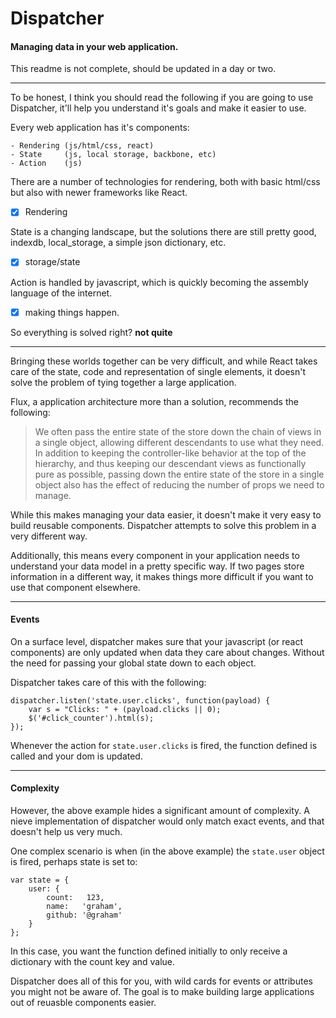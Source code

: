 #     Dispatcher
####  Managing data in your web application.

This readme is not complete, should be updated in a day or two.

----

To be honest, I think you should read the following if you are going to use Dispatcher, it'll help you understand it's goals and make it easier to use.

Every web application has it's components:

    - Rendering (js/html/css, react)
    - State     (js, local storage, backbone, etc)
    - Action    (js)

There are a number of technologies for rendering, both with basic html/css but also with newer frameworks like React.

- [x] Rendering

State is a changing landscape, but the solutions there are still pretty good, indexdb, local_storage, a simple json dictionary, etc.

- [x] storage/state

Action is handled by javascript, which is quickly becoming the assembly language of the internet.

- [x] making things happen.

So everything is solved right? __not quite__

----

Bringing these worlds together can be very difficult, and while React takes care of the state, code and representation of single elements, it doesn't solve the problem of tying together a large application.

Flux, a application architecture more than a solution, recommends the following:

> We often pass the entire state of the store down the chain of views in a single object, allowing different descendants to use what they need. In addition to keeping the controller-like behavior at the top of the hierarchy, and thus keeping our descendant views as functionally pure as possible, passing down the entire state of the store in a single object also has the effect of reducing the number of props we need to manage.

While this makes managing your data easier, it doesn't make it very easy to build reusable components. Dispatcher attempts to solve this problem in a very different way.

Additionally, this means every component in your application needs to understand your data model in a pretty specific way. If two pages store information in a different way, it makes things more difficult if you want to use that component elsewhere.

----

#### Events

On a surface level, dispatcher makes sure that your javascript (or react components) are only updated when data they care about changes. Without the need for passing your global state down to each object.

Dispatcher takes care of this with the following:

    dispatcher.listen('state.user.clicks', function(payload) {
        var s = "Clicks: " + (payload.clicks || 0);
        $('#click_counter').html(s);
    });

Whenever the action for `state.user.clicks` is fired, the function defined is called and your dom is updated.

----

#### Complexity

However, the above example hides a significant amount of complexity. A nieve implementation of dispatcher would only match exact events, and that doesn't help us very much.

One complex scenario is when (in the above example) the `state.user` object is fired, perhaps state is set to:

    var state = {
        user: {
            count:   123,
            name:   'graham',
            github: '@graham'
        }
    };

In this case, you want the function defined initially to only receive a dictionary with the count key and value.

Dispatcher does all of this for you, with wild cards for events or attributes you might not be aware of. The goal is to make building large applications out of reuasble components easier.
